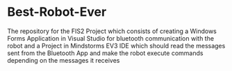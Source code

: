 # Best-Robot-Ever
The repository for the FIS2 Project which consists of creating a Windows Forms Application in Visual Studio for bluetooth communication with the robot and a Project in Mindstorms EV3 IDE which should read the messages sent from the Bluetooth App and make the robot execute commands depending on the messages it receives
